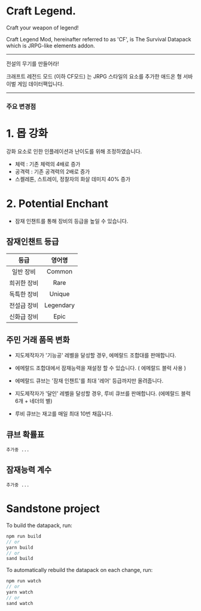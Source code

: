 # Craft Legend.

Craft your weapon of legend!

Craft Legend Mod, hereinafter referred to as 'CF', is The Survival Datapack which is JRPG-like elements addon.
<hr/>
전설의 무기를 만들어라!

크래프트 레전드 모드 (이하 CF모드) 는 JRPG 스타일의 요소를 추가한 애드온 형 서바이벌 게임 데이터팩입니다.

<hr/>
<h3>주요 변경점</h3>

# 1. 몹 강화

강화 요소로 인한 인플레이션과 난이도를 위해 조정하였습니다.

- 체력 : 기존 체력의 4배로 증가
- 공격력 : 기존 공격력의 2배로 증가
- 스켈레톤, 스트레이, 정찰자의 화살 데미지 40% 증가

# 2. Potential Enchant
- 잠재 인챈트를 통해 장비의 등급을 높일 수 있습니다.

## 잠재인챈트 등급

|등급|영어명|
|:---:|:---:|
|일반 장비|Common|
|희귀한 장비|Rare|
|독특한 장비|Unique|
|전설급 장비|Legendary|
|신화급 장비|Epic|

## 주민 거래 품목 변화

- 지도제작자가 '기능공' 레벨을 달성할 경우, 에메랄드 조합대를 판매합니다.

- 에메랄드 조합대에서 잠재능력을 재설정 할 수 있습니다. ( 에메랄드 블럭 사용 )

- 에메랄드 큐브는 '잠재 인챈트'를 최대 '레어' 등급까지만 올려줍니다.
 
- 지도제작자가 '달인' 레벨을 달성할 경우, 루비 큐브를 판매합니다. (에메랄드 블럭 6개 + 네더의 별)

- 루비 큐브는 재고를 매일 최대 10번 채웁니다.
 
## 큐브 확률표

```
추가중 ... 
```

## 잠재능력 계수

```
추가중 ... 
```

# Sandstone project

To build the datapack, run:
```ts
npm run build
// or
yarn build
// or
sand build
```

To automatically rebuild the datapack on each change, run:
```ts
npm run watch
// or
yarn watch
// or
sand watch
```

